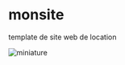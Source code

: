 # monsite
template de site web de location



![miniature](https://github.com/papabaldas/monsite/assets/65123019/d06ffe26-8f4e-496b-8f9d-d9bbe61565e1)
